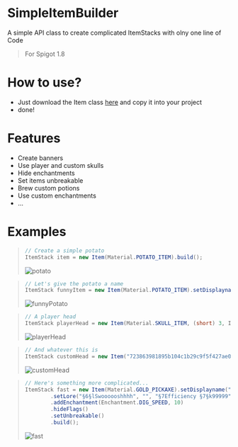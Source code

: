 # SimpleItemBuilder
A simple API class to create complicated ItemStacks with olny one line of Code
> For Spigot 1.8



# How to use?
* Just download the Item class [here](https://github.com/alberteisetin/SimpleItemBuilder/blob/main/Item.java) and copy it into your project
* done!

# Features
* Create banners
* Use player and custom skulls
* Hide enchantments
* Set items unbreakable
* Brew custom potions
* Use custom enchantments
* ...

# Examples
> ```java 
> // Create a simple potato
> ItemStack item = new Item(Material.POTATO_ITEM).build();
> ```
> ![potato](https://user-images.githubusercontent.com/45802535/128598533-435a5af9-6636-4fa9-a6ce-e99a7a792850.png)

> ```java
> // Let's give the potato a name
> ItemStack funnyItem = new Item(Material.POTATO_ITEM).setDisplayname("§6Funny potato").build();
> ```
> ![funnyPotato](https://user-images.githubusercontent.com/45802535/128598644-2e7db9ff-c0d0-448c-9ff8-23b18181c51d.png)

> ```java
> // A player head
> ItemStack playerHead = new Item(Material.SKULL_ITEM, (short) 3, Item.ItemMeta.ItemMeta).setOwner("alberteistein").build();
> ```
> ![playerHead](https://user-images.githubusercontent.com/45802535/128598647-1a5eced0-f820-4093-a2db-0daf300f526d.png)

> ```java
> // And whatever this is
> ItemStack customHead = new Item("723863981895b104c1b29c9f5f427ae0a0ede464584587068fb1593a27d").build();
> ```
> ![customHead](https://user-images.githubusercontent.com/45802535/128598650-69bf17be-aae9-482a-91d3-f2a9b059056b.png)

> ```java
> // Here's something more complicated...
> ItemStack fast = new Item(Material.GOLD_PICKAXE).setDisplayname("§b§o§k..§e§l Fast §b§o§k..")
>         .setLore("§6§lSwoooooshhhh", "", "§7Efficiency §7§k99999")
>         .addEnchantment(Enchantment.DIG_SPEED, 10)
>         .hideFlags()
>         .setUnbreakable()
>         .build();
> ```
> ![fast](https://user-images.githubusercontent.com/45802535/128598653-2f452617-00c9-4acf-a393-6957f1bd1f87.gif)
